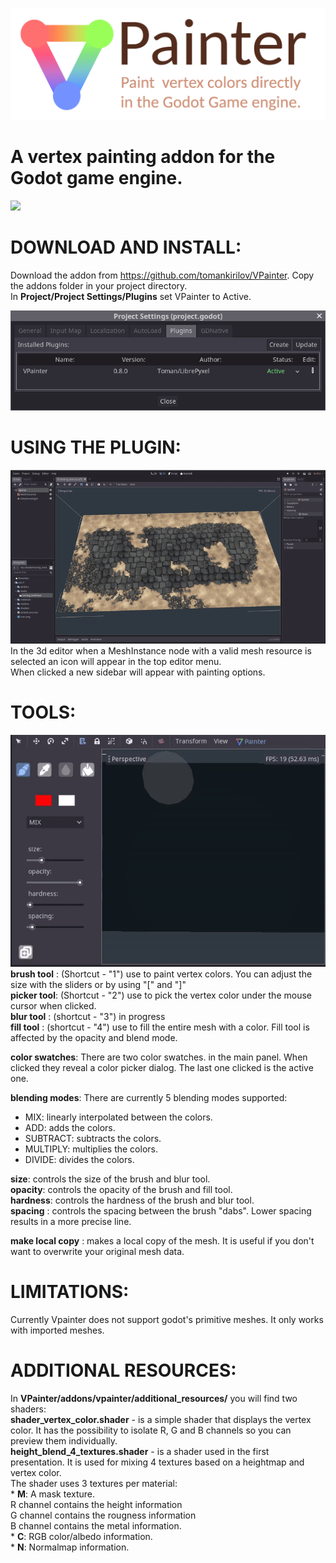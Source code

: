 ![](images/logo.png)
# A vertex painting addon for the Godot game engine.
  
  
![](images/preview.gif)
  
# **DOWNLOAD AND INSTALL:**  
Download the addon from https://github.com/tomankirilov/VPainter.
Copy the addons folder in your project directory.  
In **Project/Project Settings/Plugins** set VPainter to Active.
  
  
![](images/ProjectSettings.png)
  
  
# **USING THE PLUGIN:**  

![](images/show_hide.gif)  
In the 3d editor when a MeshInstance node with a valid mesh resource is selected an icon will appear in the top editor menu.  
When clicked a new sidebar will appear with painting options.

# **TOOLS:**  
![](images/01.gif)   
**brush tool** : (Shortcut - "1") use to paint vertex colors. You can adjust the size with the sliders or by using "[" and "]"  
**picker tool**: (Shortcut - "2") use to pick the vertex color under the mouse cursor when clicked.  
**blur tool**  : (shortcut - "3") in progress  
**fill tool**  : (shortcut - "4") use to fill the entire mesh with a color. Fill tool is affected by the opacity and blend mode.    

**color swatches**: There are two color swatches. in the main panel. When clicked they reveal a color picker dialog. The last one clicked is the active one.  

**blending modes**: There are currently 5 blending modes supported:  
 * MIX: linearly interpolated between the colors.  
 * ADD: adds the colors.  
 * SUBTRACT: subtracts the colors.  
 * MULTIPLY: multiplies the colors.  
 * DIVIDE: divides the colors.  

**size**: controls the size of the brush and blur tool.  
**opacity**: controls the opacity of the brush and fill tool.  
**hardness**: controls the hardness of the brush and blur tool.  
**spacing** : controls the spacing between the brush "dabs". Lower spacing results in a more precise line.

**make local copy** : makes a local copy of the mesh. It is useful if you don't want to overwrite your original mesh data.  

# **LIMITATIONS:**
Currently Vpainter does not support godot's primitive meshes. It only works with imported meshes.

# **ADDITIONAL RESOURCES:**  
In **VPainter/addons/vpainter/additional_resources/** you will find two shaders:  
**shader_vertex_color.shader** - is a simple shader that displays the vertex color. It has the possibility to isolate R, G and B channels so you can preview them individually.  
**height_blend_4_textures.shader** - is a shader used in the first presentation. It is used for mixing 4 textures based on a heightmap and vertex color.     
The shader uses 3 textures per material:  
	* **M**: A mask texture.  
		R channel contains the height information  
		G channel contains the rougness information  
		B channel contains the metal information.  
	* **C**: RGB color/albedo information.  
	* **N**: Normalmap information.  
